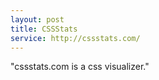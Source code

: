```yaml
---
layout: post
title: CSSStats
service: http://cssstats.com/
---
```


"cssstats.com is a css visualizer."
